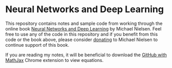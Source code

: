 # Neural Networks and Deep Learning
This repository contains notes and sample code from working through the online book [Neural Networks and Deep Learning](http://neuralnetworksanddeeplearning.com/index.html) by Michael Nielsen. Feel free to use any of the code in this repository and if you benefit from this code or the book above, please consider [donating](https://www.paypalobjects.com/en_US/i/btn/btn_donateCC_LG.gif) to Michael Nielsen to continue support of this book.

If you are reading my notes, it will be beneficial to download the [GitHub with MathJax](https://github.com/orsharir/github-mathjax) Chrome extension to view equations.
